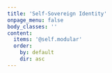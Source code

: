 ```yaml
---
title: 'Self-Sovereign Identity'
onpage_menu: false
body_classes: ''
content:
  items: '@self.modular'
  order:
    by: default
    dir: asc
---
```


